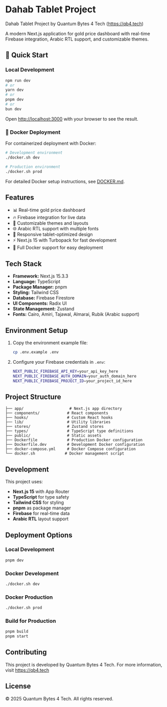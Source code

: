 # Dahab Tablet Project

Dahab Tablet Project by Quantum Bytes 4 Tech (https://qb4.tech)

A modern Next.js application for gold price dashboard with real-time Firebase integration, Arabic RTL support, and customizable themes.

## 🚀 Quick Start

### Local Development

```bash
npm run dev
# or
yarn dev
# or
pnpm dev
# or
bun dev
```

Open [http://localhost:3000](http://localhost:3000) with your browser to see the result.

### 🐳 Docker Deployment

For containerized deployment with Docker:

```bash
# Development environment
./docker.sh dev

# Production environment
./docker.sh prod
```

For detailed Docker setup instructions, see [DOCKER.md](./DOCKER.md).

## Features

- 📊 Real-time gold price dashboard
- 🔥 Firebase integration for live data
- 🎨 Customizable themes and layouts
- 🌐 Arabic RTL support with multiple fonts
- 📱 Responsive tablet-optimized design
- ⚡ Next.js 15 with Turbopack for fast development
- 🐳 Full Docker support for easy deployment

## Tech Stack

- **Framework:** Next.js 15.3.3
- **Language:** TypeScript
- **Package Manager:** pnpm
- **Styling:** Tailwind CSS
- **Database:** Firebase Firestore
- **UI Components:** Radix UI
- **State Management:** Zustand
- **Fonts:** Cairo, Amiri, Tajawal, Almarai, Rubik (Arabic support)

## Environment Setup

1. Copy the environment example file:
   ```bash
   cp .env.example .env
   ```

2. Configure your Firebase credentials in `.env`:
   ```bash
   NEXT_PUBLIC_FIREBASE_API_KEY=your_api_key_here
   NEXT_PUBLIC_FIREBASE_AUTH_DOMAIN=your_auth_domain_here
   NEXT_PUBLIC_FIREBASE_PROJECT_ID=your_project_id_here
   ```

## Project Structure

```
├── app/                    # Next.js app directory
├── components/            # React components
├── hooks/                 # Custom React hooks
├── lib/                   # Utility libraries
├── stores/                # Zustand stores
├── types/                 # TypeScript type definitions
├── public/                # Static assets
├── Dockerfile             # Production Docker configuration
├── Dockerfile.dev         # Development Docker configuration
├── docker-compose.yml     # Docker Compose configuration
└── docker.sh             # Docker management script
```

## Development

This project uses:
- **Next.js 15** with App Router
- **TypeScript** for type safety
- **Tailwind CSS** for styling
- **pnpm** as package manager
- **Firebase** for real-time data
- **Arabic RTL** layout support

## Deployment Options

### Local Development
```bash
pnpm dev
```

### Docker Development
```bash
./docker.sh dev
```

### Docker Production
```bash
./docker.sh prod
```

### Build for Production
```bash
pnpm build
pnpm start
```

## Contributing

This project is developed by Quantum Bytes 4 Tech. For more information, visit https://qb4.tech

## License

© 2025 Quantum Bytes 4 Tech. All rights reserved.
